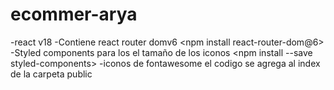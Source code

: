 # ecommer-arya
-react  v18
-Contiene react router domv6 <npm install react-router-dom@6>
-Styled components para los el tamaño de los iconos <npm install --save styled-components>
-iconos de fontawesome el codigo se agrega al index de la carpeta public 
<script src="https://kit.fontawesome.com/a0f5285660.js" crossorigin="anonymous"></script>